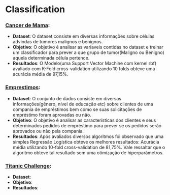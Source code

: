 # Classification

### [Cancer de Mama](https://github.com/otaviomguerra/Portifolio/tree/master/End-to-End%20ML%20Projects%20in%20Jupyter%20Notebooks/Classification/Cancer%20de%20Mama):
- **Dataset**: O dataset consiste em diversas informações sobre células advindas de tumores malignos e benignos.
- **Objetivo**: O objetivo é analisar as variaveis contidas no dataset e treinar um classificador para prever a que grupo de tumor(Maligno ou Benigno) aquela determinada célula pertence.
- **Resultados**: O Modelo(uma Support Vector Machine com kernel rbf) avaliado com K-Fold cross-validation utilizando 10 folds obteve uma acurácia média de 97,15%.

### [Emprestimos](https://github.com/otaviomguerra/Portifolio/tree/master/End-to-End%20ML%20Projects%20in%20Jupyter%20Notebooks/Classification/Emprestimos%20):
- **Dataset**: O conjunto de dados consiste em diversas informações(gênero, nível de educação etc) sobre clientes de uma compania de empréstimos bem como se suas solicitações de empréstimo foram aprovadas ou não.
- **Objetivo**: O objetivo é analisar as características dos clientes e seus determinados pedidos de empréstimo para prever se os pedidos serão aprovados ou não pela compania.
- **Resultados**: Após avaliados diversos algoritmos foi observado que uma simples Regressão Logística obteve os melhores resultados: Acurácia média utilizando 10-fold cross-validation de 81,75%. Vale ressaltar que o algoritmo obteve tal resultado sem uma otimização de hiperparâmetros.

### [Titanic Challenge](https://github.com/otaviomguerra/Portifolio/tree/master/End-to-End%20ML%20Projects%20in%20Jupyter%20Notebooks/Classification/Titanic):
- **Dataset**:
- **Objetivo**:
- **Resultados**:
